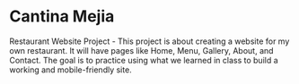 # Cantina Mejia
Restaurant Website Project - This project is about creating a website for my own restaurant. It will have pages like Home, Menu, Gallery, About, and Contact. The goal is to practice using what we learned in class to build a working and mobile-friendly site.
